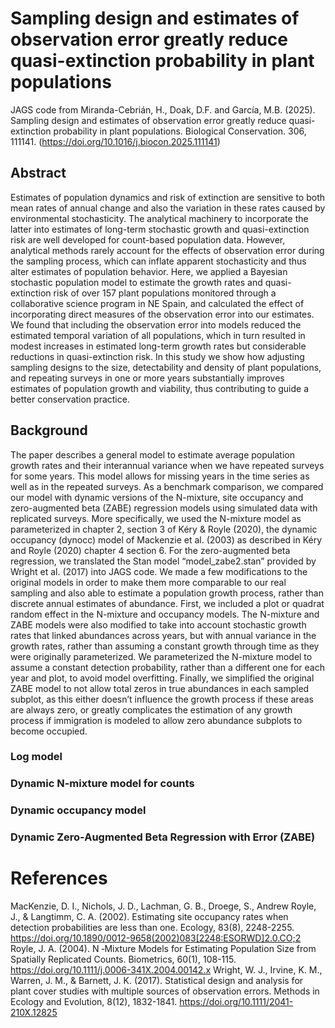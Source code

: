 # Sampling design and estimates of observation error greatly reduce quasi-extinction probability in plant populations
JAGS code from Miranda-Cebrián, H., Doak, D.F. and García, M.B. (2025). Sampling design and estimates of observation error greatly reduce quasi-extinction probability in plant populations. Biological Conservation. 306, 111141. (https://doi.org/10.1016/j.biocon.2025.111141)

## Abstract
Estimates of population dynamics and risk of extinction are sensitive to both mean rates of annual change and also the variation in these rates caused by environmental stochasticity. The analytical machinery to incorporate the latter into estimates of long-term stochastic growth and quasi-extinction risk are well developed for count-based population data. However, analytical methods rarely account for the effects of observation error during the sampling process, which can inflate apparent stochasticity and thus alter estimates of population behavior. Here, we applied a Bayesian stochastic population model to estimate the growth rates and quasi-extinction risk of over 157 plant populations monitored through a collaborative science program in NE Spain, and calculated the effect of incorporating direct measures of the observation error into our estimates. We found that including the observation error into models reduced the estimated temporal variation of all populations, which in turn resulted in modest increases in estimated long-term growth rates but considerable reductions in quasi-extinction risk. In this study we show how adjusting sampling designs to the size, detectability and density of plant populations, and repeating surveys in one or more years substantially improves estimates of population growth and viability, thus contributing to guide a better conservation practice.

## Background
The paper describes a general model to estimate average population growth rates and their interannual variance when we have repeated surveys for some years. This model allows for missing years in the time series as well as in the repeated surveys. As a benchmark comparison, we compared our model with dynamic versions of the N-mixture, site occupancy and zero-augmented beta (ZABE) regression models using simulated data with replicated surveys. More specifically, we used the N-mixture model as parameterized in chapter 2, section 3 of Kéry & Royle (2020), the dynamic occupancy (dynocc) model of Mackenzie et al. (2003) as described in Kéry and Royle (2020) chapter 4 section 6. For the zero-augmented beta regression, we translated the Stan model “model_zabe2.stan” provided by Wright et al. (2017) into JAGS code. We made a few modifications to the original models in order to make them more comparable to our real sampling and also able to estimate a population growth process, rather than discrete annual estimates of abundance. First, we included a plot or quadrat random effect in the N-mixture and occupancy models. The N-mixture and ZABE models were also modified to take into account stochastic growth rates that linked abundances across years, but with annual variance in the growth rates, rather than assuming a constant growth through time as they were originally parameterized. We parameterized the N-mixture model to assume a constant detection probability, rather than a different one for each year and plot, to avoid model overfitting. Finally, we simplified the original ZABE model to not allow total zeros in true abundances in each sampled subplot, as this either doesn’t influence the growth process if these areas are always zero, or greatly complicates the estimation of any growth process if immigration is modeled to allow zero abundance subplots to become occupied.

### Log model
### Dynamic N-mixture model for counts
### Dynamic occupancy model
### Dynamic Zero-Augmented Beta Regression with Error (ZABE) 
# References
MacKenzie, D. I., Nichols, J. D., Lachman, G. B., Droege, S., Andrew Royle, J., & Langtimm, C. A. (2002). Estimating site occupancy rates when detection probabilities are less than one. Ecology, 83(8), 2248-2255. https://doi.org/10.1890/0012-9658(2002)083[2248:ESORWD]2.0.CO;2
Royle, J. A. (2004). N ‐Mixture Models for Estimating Population Size from Spatially Replicated Counts. Biometrics, 60(1), 108-115. https://doi.org/10.1111/j.0006-341X.2004.00142.x
Wright, W. J., Irvine, K. M., Warren, J. M., & Barnett, J. K. (2017). Statistical design and analysis for plant cover studies with multiple sources of observation errors. Methods in Ecology and Evolution, 8(12), 1832-1841. https://doi.org/10.1111/2041-210X.12825
